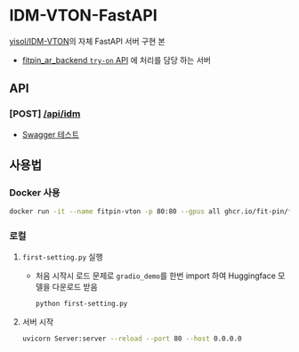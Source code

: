 # IDM-VTON-FastAPI
[yisol/IDM-VTON](https://github.com/yisol/IDM-VTON)의 자체 FastAPI 서버 구현 본

- [fitpin_ar_backend `try-on` API](https://github.com/fit-pin/fitpin_ar_backend?tab=readme-ov-file#post-try-on-%EC%B1%84%ED%98%95-%EC%82%AC%EC%A7%84%EA%B3%BC-%EC%9D%98%EB%A5%98-%EC%9D%B4%EB%AF%B8%EC%A7%80%EA%B0%80-%ED%95%A9%EC%84%B1%EB%90%9C-%EC%9D%B4%EB%AF%B8%EC%A7%80%EB%A5%BC-%EB%A6%AC%ED%84%B4%ED%95%A9%EB%8B%88%EB%8B%A4) 에 처리를 담당 하는 서버

## API 

### [**POST**] [/api/idm](http://fitpin-idm.kro.kr/api/idm)

- [Swagger 테스트](http://fitpin-idm.kro.kr/docs#/default/root_api_idm__post) 


## 사용법

### Docker 사용

```bash
docker run -it --name fitpin-vton -p 80:80 --gpus all ghcr.io/fit-pin/fitpin-vton-backend
```

### 로컬

1.  `first-setting.py` 실행
    
    - 처음 시작시 로드 문제로 `gradio_demo`를 한번 import 하여 Huggingface 모델을 다운로드 받음

        ```bash
        python first-setting.py
        ```

2. 서버 시작 

    ```bash
    uvicorn Server:server --reload --port 80 --host 0.0.0.0
    ```
